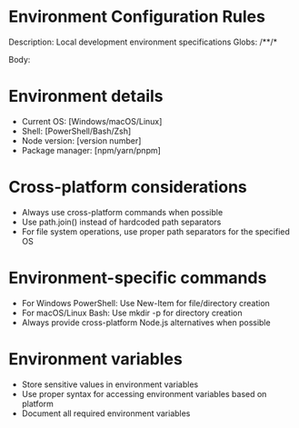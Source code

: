 # Environment Configuration Rules

Description: Local development environment specifications
Globs: /**/*

Body:
  # Environment details
  - Current OS: [Windows/macOS/Linux]
  - Shell: [PowerShell/Bash/Zsh]
  - Node version: [version number]
  - Package manager: [npm/yarn/pnpm]
  
  # Cross-platform considerations
  - Always use cross-platform commands when possible
  - Use path.join() instead of hardcoded path separators
  - For file system operations, use proper path separators for the specified OS
  
  # Environment-specific commands
  - For Windows PowerShell: Use New-Item for file/directory creation
  - For macOS/Linux Bash: Use mkdir -p for directory creation
  - Always provide cross-platform Node.js alternatives when possible
  
  # Environment variables
  - Store sensitive values in environment variables
  - Use proper syntax for accessing environment variables based on platform
  - Document all required environment variables

